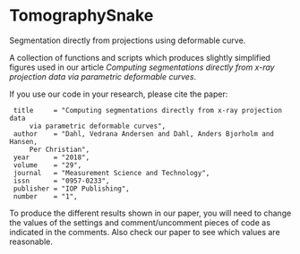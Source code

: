 # TomographySnake
 Segmentation directly from projections using deformable curve.


 A collection of functions and scripts which produces slightly simplified figures used in
 our article *Computing segmentations directly from x-ray projection data
     via parametric deformable curves*.

If you use our code in your research, please cite the paper:


     title     = "Computing segmentations directly from x-ray projection data
         via parametric deformable curves",
     author    = "Dahl, Vedrana Andersen and Dahl, Anders Bjorholm and Hansen,
         Per Christian",
     year      = "2018",
     volume    = "29",
     journal   = "Measurement Science and Technology",
     issn      = "0957-0233",
     publisher = "IOP Publishing",
     number    = "1",


To produce the different results shown in our paper, you will need to change the
values of the settings and comment/uncomment pieces of code as indicated in the comments.
Also check our paper to see which values are reasonable.
